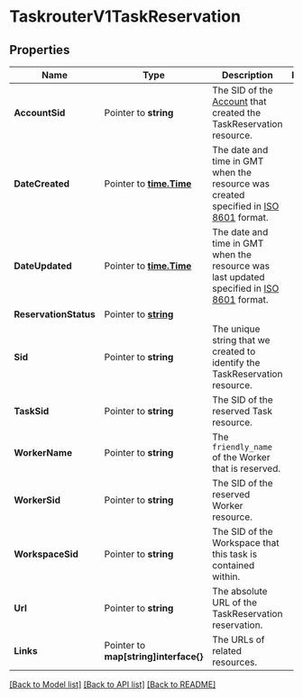 # TaskrouterV1TaskReservation

## Properties

Name | Type | Description | Notes
------------ | ------------- | ------------- | -------------
**AccountSid** | Pointer to **string** | The SID of the [Account](https://www.twilio.com/docs/iam/api/account) that created the TaskReservation resource. |
**DateCreated** | Pointer to [**time.Time**](time.Time.md) | The date and time in GMT when the resource was created specified in [ISO 8601](https://en.wikipedia.org/wiki/ISO_8601) format. |
**DateUpdated** | Pointer to [**time.Time**](time.Time.md) | The date and time in GMT when the resource was last updated specified in [ISO 8601](https://en.wikipedia.org/wiki/ISO_8601) format. |
**ReservationStatus** | Pointer to [**string**](TaskReservationEnumStatus.md) |  |
**Sid** | Pointer to **string** | The unique string that we created to identify the TaskReservation resource. |
**TaskSid** | Pointer to **string** | The SID of the reserved Task resource. |
**WorkerName** | Pointer to **string** | The `friendly_name` of the Worker that is reserved. |
**WorkerSid** | Pointer to **string** | The SID of the reserved Worker resource. |
**WorkspaceSid** | Pointer to **string** | The SID of the Workspace that this task is contained within. |
**Url** | Pointer to **string** | The absolute URL of the TaskReservation reservation. |
**Links** | Pointer to **map[string]interface{}** | The URLs of related resources. |

[[Back to Model list]](../README.md#documentation-for-models) [[Back to API list]](../README.md#documentation-for-api-endpoints) [[Back to README]](../README.md)


